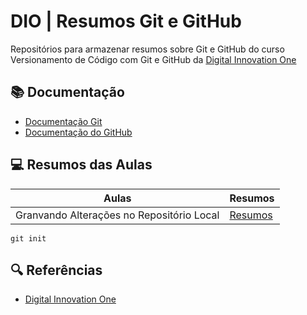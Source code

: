 
# DIO | Resumos Git e GitHub

Repositórios para armazenar resumos sobre Git e GitHub do curso Versionamento de Código com Git e GitHub  da 
[Digital Innovation One](https://www.dio.me/)

## 📚 Documentação 

- [Documentação Git](https://git-scm.com/doc)
- [Documentação do GitHub](https://docs.github.com)

## 💻 Resumos das Aulas

| Aulas | Resumos |
|-------|---------|
| Granvando Alterações no Repositório Local | [Resumos](https://web.dio.me/course/versionamento-de-codigo-com-git-e-github/learning/599dd3dd-d189-474f-a55c-22f37b4472da?back=/track/santander-2024-backend-com-java&tab=undefined&moduleId=undefined)|

```
git init
```

## 🔍 Referências 
- [Digital Innovation One]()
